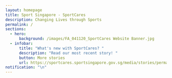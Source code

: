 ```yaml
---
layout: homepage
title: Sport Singapore - SportCares
description: Changing Lives through Sports
permalink: /
sections:
  - hero:
      background: /images/FA_041120_SportCares Website Banner.jpg
  - infobar:
      title: "What's new with SportCares? "
      description: "Read our most recent story! "
      button: More stories
      url: https://sportcares.sportsingapore.gov.sg/media/stories/permalink
notification: "\n"
---
```


